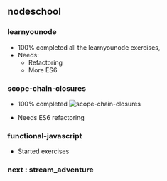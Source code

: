 ## nodeschool

### learnyounode

- 100% completed all the learnyounode exercises,
- Needs:
    - Refactoring
    - More ES6
  
### scope-chain-closures

- 100% completed
    ![scope-chain-closures](nodejs-projects/master/nodeschool/sccjs.png?raw=true "scope-chain-closures")
  
- Needs ES6 refactoring

### functional-javascript

- Started exercises

### next : stream_adventure




